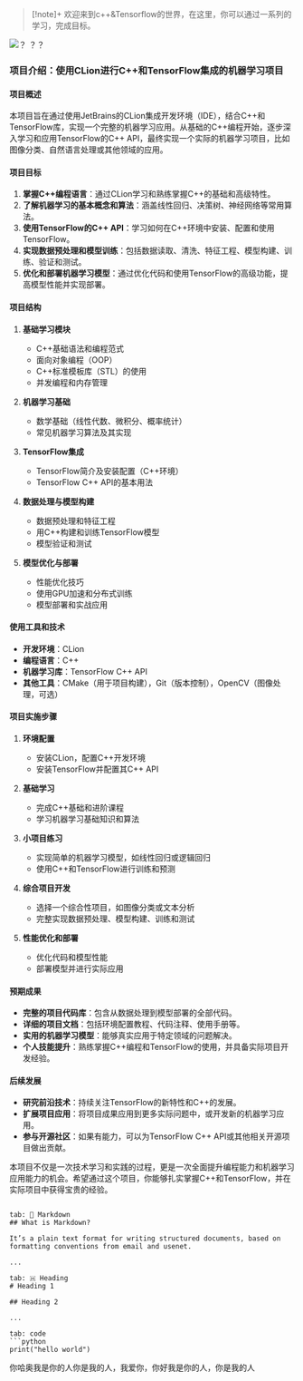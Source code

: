 > [!note]+ 欢迎来到c++&Tensorflow的世界，在这里，你可以通过一系列的学习，完成目标。

![](https://photohosting.oss-cn-hangzhou.aliyuncs.com/notionCover/IMG_7615.JPEG)？  ？？

### 项目介绍：使用CLion进行C++和TensorFlow集成的机器学习项目

#### 项目概述

本项目旨在通过使用JetBrains的CLion集成开发环境（IDE），结合C++和TensorFlow库，实现一个完整的机器学习应用。从基础的C++编程开始，逐步深入学习和应用TensorFlow的C++ API，最终实现一个实际的机器学习项目，比如图像分类、自然语言处理或其他领域的应用。

#### 项目目标
1. **掌握C++编程语言**：通过CLion学习和熟练掌握C++的基础和高级特性。
2. **了解机器学习的基本概念和算法**：涵盖线性回归、决策树、神经网络等常用算法。
3. **使用TensorFlow的C++ API**：学习如何在C++环境中安装、配置和使用TensorFlow。
4. **实现数据预处理和模型训练**：包括数据读取、清洗、特征工程、模型构建、训练、验证和测试。
5. **优化和部署机器学习模型**：通过优化代码和使用TensorFlow的高级功能，提高模型性能并实现部署。

#### 项目结构

1. **基础学习模块**
   - C++基础语法和编程范式
   - 面向对象编程（OOP）
   - C++标准模板库（STL）的使用
   - 并发编程和内存管理

2. **机器学习基础**
   - 数学基础（线性代数、微积分、概率统计）
   - 常见机器学习算法及其实现

3. **TensorFlow集成**
   - TensorFlow简介及安装配置（C++环境）
   - TensorFlow C++ API的基本用法

4. **数据处理与模型构建**
   - 数据预处理和特征工程
   - 用C++构建和训练TensorFlow模型
   - 模型验证和测试

5. **模型优化与部署**
   - 性能优化技巧
   - 使用GPU加速和分布式训练
   - 模型部署和实战应用

#### 使用工具和技术
- **开发环境**：CLion
- **编程语言**：C++
- **机器学习库**：TensorFlow C++ API
- **其他工具**：CMake（用于项目构建），Git（版本控制），OpenCV（图像处理，可选）

#### 项目实施步骤

1. **环境配置**
   - 安装CLion，配置C++开发环境
   - 安装TensorFlow并配置其C++ API

2. **基础学习**
   - 完成C++基础和进阶课程
   - 学习机器学习基础知识和算法

3. **小项目练习**
   - 实现简单的机器学习模型，如线性回归或逻辑回归
   - 使用C++和TensorFlow进行训练和预测

4. **综合项目开发**
   - 选择一个综合性项目，如图像分类或文本分析
   - 完整实现数据预处理、模型构建、训练和测试

5. **性能优化和部署**
   - 优化代码和模型性能
   - 部署模型并进行实际应用

#### 预期成果

- **完整的项目代码库**：包含从数据处理到模型部署的全部代码。
- **详细的项目文档**：包括环境配置教程、代码注释、使用手册等。
- **实用的机器学习模型**：能够真实应用于特定领域的问题解决。
- **个人技能提升**：熟练掌握C++编程和TensorFlow的使用，并具备实际项目开发经验。

#### 后续发展

- **研究前沿技术**：持续关注TensorFlow的新特性和C++的发展。
- **扩展项目应用**：将项目成果应用到更多实际问题中，或开发新的机器学习应用。
- **参与开源社区**：如果有能力，可以为TensorFlow C++ API或其他相关开源项目做出贡献。

本项目不仅是一次技术学习和实践的过程，更是一次全面提升编程能力和机器学习应用能力的机会。希望通过这个项目，你能够扎实掌握C++和TensorFlow，并在实际项目中获得宝贵的经验。



```tabs

tab: 📖 Markdown
## What is Markdown?

It’s a plain text format for writing structured documents, based on formatting conventions from email and usenet.

...

tab: 🇭 Heading
# Heading 1

## Heading 2

...

tab: code
```python
print("hello world")
```



你哈奥我是你的人你是我的人，我爱你，你好我是你的人，你是我的人